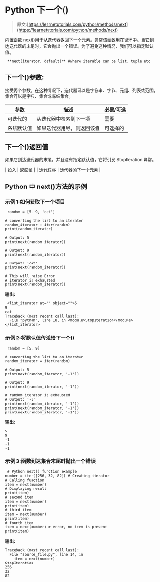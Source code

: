 # Python 下一个()

> 原文:[https://learnetutorials.com/python/methods/next](https://learnetutorials.com/python/methods/next)

内置函数 next()用于从迭代器返回下一个元素。通常该函数用在循环中。当它到达迭代器的末尾时，它会抛出一个错误。为了避免这种情况，我们可以指定默认值。

```
 **next(iterator, default)** #where iterable can be list, tuple etc 

```

## 下一个()参数:

接受两个参数。在这种情况下，迭代器可以是字符串、字节、元组、列表或范围，集合可以是字典、集合或冻结集合。

| 参数 | 描述 | 必需/可选 |
| --- | --- | --- |
| 可迭代的 | 从迭代器中检索到下一项 | 需要 |
| 系统默认值 | 如果迭代器用尽，则返回该值 | 可选择的 |

## 下一个()返回值

如果它到达迭代器的末尾，并且没有指定默认值，它将引发 StopIteration 异常。

| 投入 | 返回值 |
| 迭代程序 | 迭代器的下一个元素 |

## Python 中 next()方法的示例

### 示例 1:如何获取下一个项目

```
 random = [5, 9, 'cat']

# converting the list to an iterator
random_iterator = iter(random)
print(random_iterator)

# Output: 5
print(next(random_iterator))

# Output: 9
print(next(random_iterator))

# Output: 'cat'
print(next(random_iterator))

# This will raise Error
# iterator is exhausted
print(next(random_iterator)) 

```

**输出:**

```
 <list_iterator at="" object="">5
9
cat
Traceback (most recent call last):
  File "python", line 18, in <module>StopIteration</module></list_iterator> 
```

### 示例 2:将默认值传递给下一个()

```
 random = [5, 9]

# converting the list to an iterator
random_iterator = iter(random)

# Output: 5
print(next(random_iterator, '-1'))

# Output: 9
print(next(random_iterator, '-1'))

# random_iterator is exhausted
# Output: '-1'
print(next(random_iterator, '-1'))
print(next(random_iterator, '-1'))
print(next(random_iterator, '-1')) 

```

**输出:**

```
5
9
-1
-1
-1 
```

### 示例 3:函数到达集合末尾时抛出一个错误

```
 # Python next() function example  
number = iter([256, 32, 82]) # Creating iterator  
# Calling function  
item = next(number)   
# Displaying result  
print(item)  
# second item  
item = next(number)  
print(item)  
# third item  
item = next(number)  
print(item)  
# fourth item  
item = next(number) # error, no item is present  
print(item) 

```

**输出:**

```
Traceback (most recent call last): 
  File "source_file.py", line 14, in 
    item = next(number)
StopIteration 
256
32
82 
```